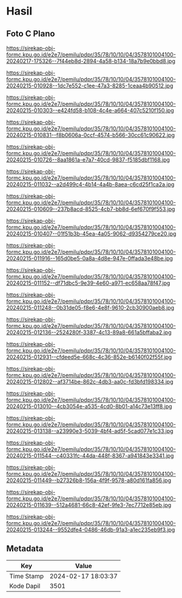 # Hasil

## Foto C Plano

https://sirekap-obj-formc.kpu.go.id/e2e7/pemilu/pdpr/35/78/10/10/04/3578101004100-20240217-175326--7f44eb8d-2894-4a58-b134-18a7b9e0bbd8.jpg

https://sirekap-obj-formc.kpu.go.id/e2e7/pemilu/pdpr/35/78/10/10/04/3578101004100-20240215-010928--1dc7e552-c1ee-47a3-8285-1ceaa4b90512.jpg

https://sirekap-obj-formc.kpu.go.id/e2e7/pemilu/pdpr/35/78/10/10/04/3578101004100-20240215-010303--e424fd58-b108-4c4e-a664-407c5210f150.jpg

https://sirekap-obj-formc.kpu.go.id/e2e7/pemilu/pdpr/35/78/10/10/04/3578101004100-20240215-010831--f8b0606a-0ccf-4574-b566-30cc61c90622.jpg

https://sirekap-obj-formc.kpu.go.id/e2e7/pemilu/pdpr/35/78/10/10/04/3578101004100-20240215-010726--8aa1861a-e7a7-40cd-9837-f5185dbf1168.jpg

https://sirekap-obj-formc.kpu.go.id/e2e7/pemilu/pdpr/35/78/10/10/04/3578101004100-20240215-011032--a2d499c4-4b14-4a4b-8aea-c6cd25f1ca2a.jpg

https://sirekap-obj-formc.kpu.go.id/e2e7/pemilu/pdpr/35/78/10/10/04/3578101004100-20240215-010609--237b8acd-8525-4cb7-bb8d-6ef670f9f553.jpg

https://sirekap-obj-formc.kpu.go.id/e2e7/pemilu/pdpr/35/78/10/10/04/3578101004100-20240215-010407--01f51b3b-45ea-4a05-9062-d9354279ce20.jpg

https://sirekap-obj-formc.kpu.go.id/e2e7/pemilu/pdpr/35/78/10/10/04/3578101004100-20240215-011916--165d0be5-0a8a-4d8e-947e-0ffada3e48be.jpg

https://sirekap-obj-formc.kpu.go.id/e2e7/pemilu/pdpr/35/78/10/10/04/3578101004100-20240215-011152--df71dbc5-9e39-4e60-a971-ec658aa78f47.jpg

https://sirekap-obj-formc.kpu.go.id/e2e7/pemilu/pdpr/35/78/10/10/04/3578101004100-20240215-011248--0b31de05-f8e6-4e8f-9610-2cb30900aeb8.jpg

https://sirekap-obj-formc.kpu.go.id/e2e7/pemilu/pdpr/35/78/10/10/04/3578101004100-20240215-012136--2524280f-3387-4c13-89a8-661a5bffaba2.jpg

https://sirekap-obj-formc.kpu.go.id/e2e7/pemilu/pdpr/35/78/10/10/04/3578101004100-20240215-012931--cfdeed5e-668c-4c36-852e-b6140f02f55f.jpg

https://sirekap-obj-formc.kpu.go.id/e2e7/pemilu/pdpr/35/78/10/10/04/3578101004100-20240215-012802--af3714be-862c-4db3-aa0c-fd3bfd198334.jpg

https://sirekap-obj-formc.kpu.go.id/e2e7/pemilu/pdpr/35/78/10/10/04/3578101004100-20240215-013010--4cb3054e-a535-4cd0-8b01-a14c73e13ff8.jpg

https://sirekap-obj-formc.kpu.go.id/e2e7/pemilu/pdpr/35/78/10/10/04/3578101004100-20240215-013138--a23990e3-5039-4bf4-ad5f-5cad077e1c33.jpg

https://sirekap-obj-formc.kpu.go.id/e2e7/pemilu/pdpr/35/78/10/10/04/3578101004100-20240215-011544--c40331fc-44da-448f-8367-a941843e3341.jpg

https://sirekap-obj-formc.kpu.go.id/e2e7/pemilu/pdpr/35/78/10/10/04/3578101004100-20240215-011449--b27326b8-156a-4f9f-9578-a80d161fa856.jpg

https://sirekap-obj-formc.kpu.go.id/e2e7/pemilu/pdpr/35/78/10/10/04/3578101004100-20240215-011639--512a4681-66c8-42ef-9fe3-7ec7712e85eb.jpg

https://sirekap-obj-formc.kpu.go.id/e2e7/pemilu/pdpr/35/78/10/10/04/3578101004100-20240215-013244--9552dfe4-0486-46db-91a3-a1ec235eb9f3.jpg


## Metadata

| Key        | Value               |
| ---------- | ------------------- |
| Time Stamp | 2024-02-17 18:03:37 |
| Kode Dapil | 3501                |



